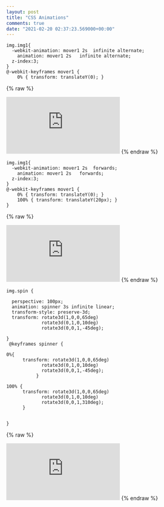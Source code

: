 ```yaml
---
layout: post
title: "CSS Animations"
comments: true
date: "2021-02-20 02:37:23.569000+00:00"
---
```



```
img.img1{
  -webkit-animation: mover1 2s  infinite alternate;
    animation: mover1 2s   infinite alternate;
  z-index:3;
}
@-webkit-keyframes mover1 {
    0% { transform: translateY(0); }
```
{% raw %}
<iframe id="myIframe0" style="border:none;" src="https://crashlaker.github.io/assets/posts_iframe/FKoRBlTm8-0.html"></iframe>
<script>
setTimeout(() => {iFrameResize({ log: true, enablePublicMethods: true }, '#myIframe0')}, 1000)
</script>
{% endraw %}
    

```
img.img1{
  -webkit-animation: mover1 2s  forwards;
    animation: mover1 2s   forwards;
  z-index:3;
}
@-webkit-keyframes mover1 {
    0% { transform: translateY(0); }
    100% { transform: translateY(20px); }
}

```
{% raw %}
<iframe id="myIframe1" style="border:none;" src="https://crashlaker.github.io/assets/posts_iframe/FKoRBlTm8-1.html"></iframe>
<script>
setTimeout(() => {iFrameResize({ log: true, enablePublicMethods: true }, '#myIframe1')}, 1000)
</script>
{% endraw %}
    

```
img.spin {

  perspective: 100px;
  animation: spinner 3s infinite linear;
  transform-style: preserve-3d;
  transform: rotate3d(1,0,0,65deg)
             rotate3d(0,1,0,10deg)
             rotate3d(0,0,1,-45deg);

}
 @keyframes spinner {

0%{
      transform: rotate3d(1,0,0,65deg)
             rotate3d(0,1,0,10deg)
             rotate3d(0,0,1,-45deg);
           }

100% {
      transform: rotate3d(1,0,0,65deg)
             rotate3d(0,1,0,10deg)
             rotate3d(0,0,1,310deg);
      }


}

```
{% raw %}
<iframe id="myIframe2" style="border:none;" src="https://crashlaker.github.io/assets/posts_iframe/FKoRBlTm8-2.html"></iframe>
<script>
setTimeout(() => {iFrameResize({ log: true, enablePublicMethods: true }, '#myIframe2')}, 1000)
</script>
{% endraw %}
    